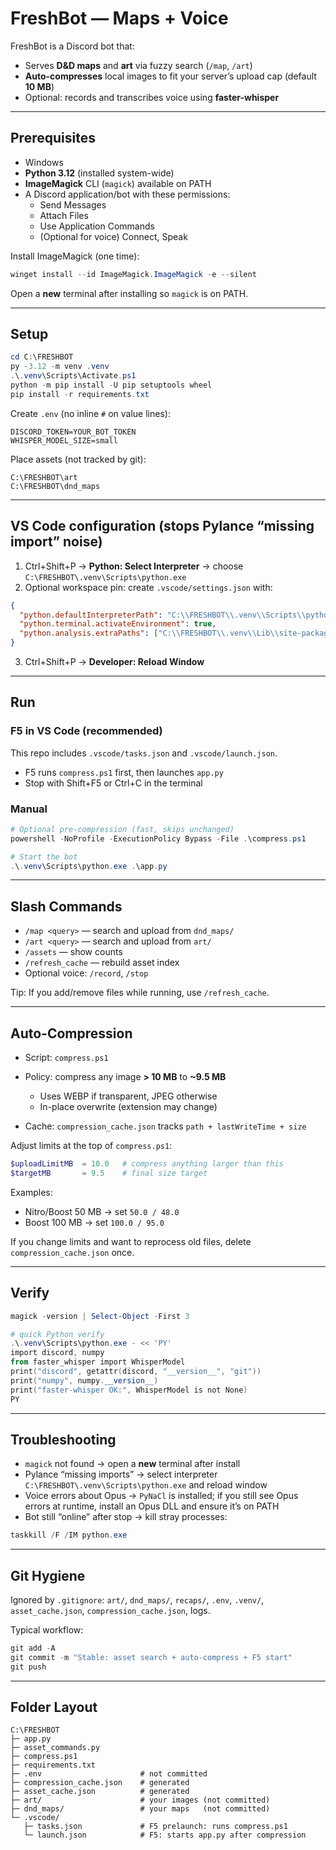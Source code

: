 ﻿# FreshBot — Maps + Voice

FreshBot is a Discord bot that:
- Serves **D&D maps** and **art** via fuzzy search (`/map`, `/art`)
- **Auto-compresses** local images to fit your server’s upload cap (default **10 MB**)
- Optional: records and transcribes voice using **faster-whisper**

---

## Prerequisites

- Windows
- **Python 3.12** (installed system-wide)
- **ImageMagick** CLI (`magick`) available on PATH
- A Discord application/bot with these permissions:
  - Send Messages
  - Attach Files
  - Use Application Commands
  - (Optional for voice) Connect, Speak

Install ImageMagick (one time):

```powershell
winget install --id ImageMagick.ImageMagick -e --silent
````

Open a **new** terminal after installing so `magick` is on PATH.

---

## Setup

```powershell
cd C:\FRESHBOT
py -3.12 -m venv .venv
.\.venv\Scripts\Activate.ps1
python -m pip install -U pip setuptools wheel
pip install -r requirements.txt
```

Create `.env` (no inline `#` on value lines):

```
DISCORD_TOKEN=YOUR_BOT_TOKEN
WHISPER_MODEL_SIZE=small
```

Place assets (not tracked by git):

```
C:\FRESHBOT\art
C:\FRESHBOT\dnd_maps
```

---

## VS Code configuration (stops Pylance “missing import” noise)

1. Ctrl+Shift+P → **Python: Select Interpreter** → choose
   `C:\FRESHBOT\.venv\Scripts\python.exe`
2. Optional workspace pin: create `.vscode/settings.json` with:

```json
{
  "python.defaultInterpreterPath": "C:\\FRESHBOT\\.venv\\Scripts\\python.exe",
  "python.terminal.activateEnvironment": true,
  "python.analysis.extraPaths": ["C:\\FRESHBOT\\.venv\\Lib\\site-packages"]
}
```

3. Ctrl+Shift+P → **Developer: Reload Window**

---

## Run

### F5 in VS Code (recommended)

This repo includes `.vscode/tasks.json` and `.vscode/launch.json`.

* F5 runs `compress.ps1` first, then launches `app.py`
* Stop with Shift+F5 or Ctrl+C in the terminal

### Manual

```powershell
# Optional pre-compression (fast, skips unchanged)
powershell -NoProfile -ExecutionPolicy Bypass -File .\compress.ps1

# Start the bot
.\.venv\Scripts\python.exe .\app.py
```

---

## Slash Commands

* `/map <query>` — search and upload from `dnd_maps/`
* `/art <query>` — search and upload from `art/`
* `/assets` — show counts
* `/refresh_cache` — rebuild asset index
* Optional voice: `/record`, `/stop`

Tip: If you add/remove files while running, use `/refresh_cache`.

---

## Auto-Compression

* Script: `compress.ps1`
* Policy: compress any image **> 10 MB** to **\~9.5 MB**

  * Uses WEBP if transparent, JPEG otherwise
  * In-place overwrite (extension may change)
* Cache: `compression_cache.json` tracks `path + lastWriteTime + size`

Adjust limits at the top of `compress.ps1`:

```powershell
$uploadLimitMB  = 10.0   # compress anything larger than this
$targetMB       = 9.5    # final size target
```

Examples:

* Nitro/Boost 50 MB → set `50.0 / 48.0`
* Boost 100 MB → set `100.0 / 95.0`

If you change limits and want to reprocess old files, delete `compression_cache.json` once.

---

## Verify

```powershell
magick -version | Select-Object -First 3

# quick Python verify
.\.venv\Scripts\python.exe - << 'PY'
import discord, numpy
from faster_whisper import WhisperModel
print("discord", getattr(discord, "__version__", "git"))
print("numpy", numpy.__version__)
print("faster-whisper OK:", WhisperModel is not None)
PY
```

---

## Troubleshooting

* `magick` not found → open a **new** terminal after install
* Pylance “missing imports” → select interpreter `C:\FRESHBOT\.venv\Scripts\python.exe` and reload window
* Voice errors about Opus → `PyNaCl` is installed; if you still see Opus errors at runtime, install an Opus DLL and ensure it’s on PATH
* Bot still “online” after stop → kill stray processes:

```powershell
taskkill /F /IM python.exe
```

---

## Git Hygiene

Ignored by `.gitignore`: `art/`, `dnd_maps/`, `recaps/`, `.env`, `.venv/`, `asset_cache.json`, `compression_cache.json`, logs.

Typical workflow:

```powershell
git add -A
git commit -m "Stable: asset search + auto-compress + F5 start"
git push
```

---

## Folder Layout

```
C:\FRESHBOT
├─ app.py
├─ asset_commands.py
├─ compress.ps1
├─ requirements.txt
├─ .env                      # not committed
├─ compression_cache.json    # generated
├─ asset_cache.json          # generated
├─ art/                      # your images (not committed)
├─ dnd_maps/                 # your maps   (not committed)
└─ .vscode/
   ├─ tasks.json             # F5 prelaunch: runs compress.ps1
   └─ launch.json            # F5: starts app.py after compression
```

```
```